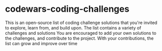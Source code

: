 # codewars-coding-challenges
This is an open-source list of coding challenge solutions that you're invited to explore, learn from, and build upon. The list contains a variety of challenges and solutions
You are encouraged to add your own solutions to the challenges, and contribute to the project. With your contributions, the list can grow and improve over time
